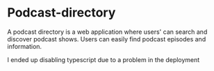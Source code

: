# Podcast-directory
  A podcast directory is a web application where users' can search and discover podcast shows. Users can easily find podcast episodes and information.
  
I ended up disabling typescript due to a problem in the deployment
